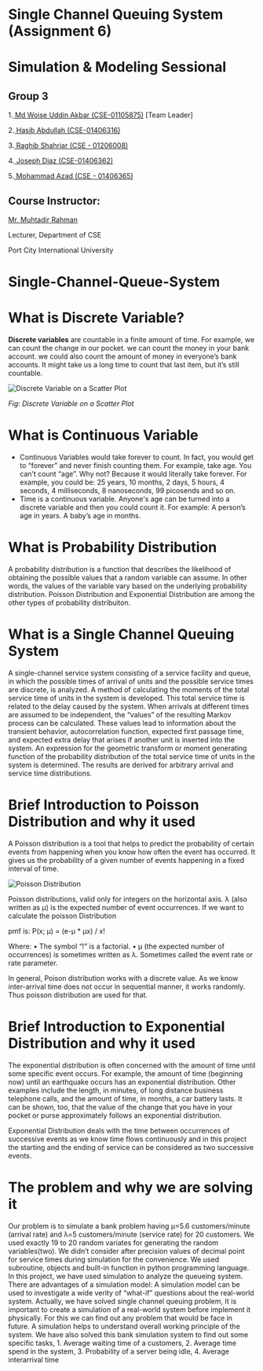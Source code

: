#  Single Channel Queuing System (Assignment 6)
#  Simulation & Modeling Sessional

##  Group 3 
                       
   1.[ Md Woise Uddin Akbar (CSE-01105875)](https://github.com/OKCSE/)  [Team Leader]
   
   2.[ Hasib Abdullah (CSE-01406316)](https://github.com/hasibctg/)
   
   3.[ Raghib Shahriar (CSE - 01206008)](https://github.com/Raghib6/)
   
   4.[ Joseph Diaz (CSE-01406362)](https://github.com/Joseph440G0/)
   
   5.[ Mohammad Azad  (CSE - 01406365)](https://github.com/jrazad10/)

## Course Instructor:
   
   [Mr. Muhtadir Rahman](https://github.com/muhtadir)
   
   Lecturer, Department of CSE
   
   Port City International University

# Single-Channel-Queue-System

# What is Discrete Variable?

**Discrete variables** are countable in a finite amount of time. For example, we can count the change in our pocket. we can count the money in your bank account. we could also count the amount of money in everyone’s bank accounts. It might take us a long time to count that last item, but it’s still countable.

![Discrete Variable on a Scatter Plot](https://www.statisticshowto.com/wp-content/uploads/2013/09/scatter-plot-2.jpg)

*Fig: Discrete Variable on a Scatter Plot*

# What is Continuous Variable #

* Continuous Variables would take forever to count. In fact, you would get to “forever” and never finish counting them. For example, take age. You can’t count “age”. Why not? Because it would literally take forever. For example, you could be:
25 years, 10 months, 2 days, 5 hours, 4 seconds, 4 milliseconds, 8 nanoseconds, 99 picosends and so on.
* Time is a continuous variable. Anyone's age can be turned into a discrete variable and then you could count it. For example:
A person’s age in years.
A baby’s age in months.

# What is Probability Distribution #

A probability distribution is a function that describes the likelihood of obtaining the possible values that a random variable can assume. In other words, the values of the variable vary based on the underlying probability distribution. Poisson Distribution and Exponential Distribution are among the other types of probability distribuiton.

# What is a Single Channel Queuing System #

A single-channel service system consisting of a service facility and queue, in which the possible times of arrival of units and the possible service times are discrete, is analyzed. A method of calculating the moments of the total service time of units in the system is developed. This total service time is related to the delay caused by the system. When arrivals at different times are assumed to be independent, the “values” of the resulting Markov process can be calculated. These values lead to information about the transient behavior, autocorrelation function, expected first passage time, and expected extra delay that arises if another unit is inserted into the system. An expression for the geometric transform or moment generating function of the probability distribution of the total service time of units in the system is determined. The results are derived for arbitrary arrival and service time distributions.

# Brief Introduction to Poisson Distribution and why it used #

A Poisson distribution is a tool that helps to predict the probability of certain events from happening when you know how often the event has occurred. It gives us the probability of a given number of events happening in a fixed interval of time.

![Poisson Distribution](https://user-images.githubusercontent.com/34852930/113517414-9eb70580-95a1-11eb-85b2-4a6b75ad5bc6.png)

Poisson distributions, valid only for integers on the horizontal axis. λ (also written as μ) is the expected number of event occurrences.
If we want to calculate the poisson Distribution 

pmf is: P(x; μ) = (e-μ * μx) / x!

Where:
•	The symbol “!” is a factorial.
•	μ (the expected number of occurrences) is sometimes written as λ. Sometimes called the event rate or rate parameter.

In general, Poison distribution works with a discrete value. As we know inter-arrival time does not occur in sequential manner, it works randomly. Thus poisson distribution are used for that.


# Brief Introduction to Exponential Distribution and why it used #

The exponential distribution is often concerned with the amount of time until some specific event occurs. For example, the amount of time (beginning now) until an earthquake occurs has an exponential distribution. Other examples include the length, in minutes, of long distance business telephone calls, and the amount of time, in months, a car battery lasts. It can be shown, too, that the value of the change that you have in your pocket or purse approximately follows an exponential distribution.

Exponential Distribution deals with the time between occurrences of successive events as we know time flows continuously and in this project the starting and  the ending of service can be considered as two successive events.

# The problem and why we are solving it #
Our problem is to simulate a bank problem having µ=5.6 customers/minute (arrival rate) and λ=5 customers/minute (service rate) for 20 customers. We used exactly 19 to 20 random variates for generating the random variables(two). We didn’t consider after precision values of decimal point for service times during simulation for the convenience. We used subroutine, objects and built-in function in python programming language. 
In this project, we have used simulation to analyze the queueing system. There are advantages of a simulation model: A simulation model can be used to investigate a wide verity of “what-if” questions about the real-world system. Actually, we have solved single channel queuing problem, 
     It is important to create a simulation of a real-world system before implement it physically. For this we can find out any problem that would be face in future. A simulation helps to understand overall working principle of the system. We have also solved this bank simulation system to find out some specific tasks, 1. Average waiting time of a customers, 2. Average time spend in the system, 3. Probability of a server being idle, 4. Average interarrival time 

